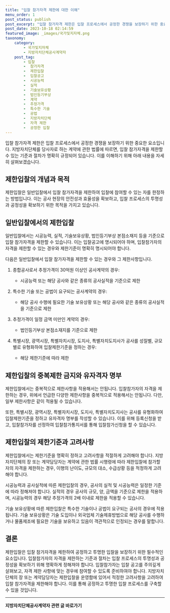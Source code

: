 ```yaml
---
title: "입찰 참가자격 제한에 대한 이해"
menu_order: 1
post_status: publish
post_excerpt: "입찰 참가자격 제한은 입찰 프로세스에서 공정한 경쟁을 보장하기 위한 중요한 요소입니다. 지방자치단체를 당사자로 하는 계약에 관한 법률에 따르면, 입찰 참가자격을 제한할 수 있는 기준과 절차가 명확히 규정되어 있습니다. 이를 이해하기 위해 아래 내용을 자세히 살펴보겠습니다."
post_date: 2023-10-18 02:14:59
featured_image: _images/국가및지자체.png
taxonomy:
    category:
        - 국가및지자체
        - 지방자치단체공사계약자
    post_tag:
        - 입찰
        -  참가자격
        -  제한입찰
        -  입찰공고
        -  시공능력
        -  실적
        -  기술보유상황
        -  법인등기부상
        -  계약
        -  추정가격
        -  특수한 기술
        -  공법
        -  지방자치단체
        -  자격 제한
        -  공정한 입찰
---
```



입찰 참가자격 제한은 입찰 프로세스에서 공정한 경쟁을 보장하기 위한 중요한 요소입니다. 지방자치단체를 당사자로 하는 계약에 관한 법률에 따르면, 입찰 참가자격을 제한할 수 있는 기준과 절차가 명확히 규정되어 있습니다. 이를 이해하기 위해 아래 내용을 자세히 살펴보겠습니다.

## 제한입찰의 개념과 목적

제한입찰은 일반입찰에서 입찰 참가자격을 제한하여 입찰에 참여할 수 있는 자를 한정하는 방법입니다. 이는 공사 현장의 안전성과 효율성을 확보하고, 입찰 프로세스의 투명성과 공정성을 확보하기 위한 목적을 가지고 있습니다.

## 일반입찰에서의 제한입찰

일반입찰에서는 시공능력, 실적, 기술보유상황, 법인등기부상 본점소재지 등을 기준으로 입찰 참가자격을 제한할 수 있습니다. 이는 입찰공고에 명시되어야 하며, 입찰참가자의 자격을 제한할 수 있는 경우와 제한기준이 명확히 명시되어야 합니다.

다음은 일반입찰에서 입찰 참가자격을 제한할 수 있는 경우와 그 제한사항입니다.

1. 종합공사로서 추정가격이 30억원 이상인 공사계약의 경우:
   - 시공능력 또는 해당 공사와 같은 종류의 공사실적을 기준으로 제한

2. 특수한 기술 또는 공법이 요구되는 공사계약의 경우:
   - 해당 공사 수행에 필요한 기술 보유상황 또는 해당 공사와 같은 종류의 공사실적을 기준으로 제한

3. 추정가격이 일정 금액 미만인 계약의 경우:
   - 법인등기부상 본점소재지를 기준으로 제한

4. 특별시장, 광역시장, 특별자치시장, 도지사, 특별자치도지사가 공사를 성질별, 규모별로 유형화하여 입찰제한기준을 정하는 경우:
   - 해당 제한기준에 따라 제한

## 제한입찰의 중복제한 금지와 유자격자 명부

제한입찰에서는 중복적으로 제한사항을 적용해서는 안됩니다. 입찰참가자의 자격을 제한하는 경우, 위에서 언급한 다양한 제한사항을 중복적으로 적용해서는 안됩니다. 다만, 일부 제한사항은 같이 적용될 수 있습니다.

또한, 특별시장, 광역시장, 특별자치시장, 도지사, 특별자치도지사는 공사를 유형화하여 입찰제한기준을 정하고 유자격자 명부를 작성할 수 있습니다. 이를 위해 등록신청을 받고, 입찰참가자를 선정하여 입찰참가통지서를 통해 입찰참가신청을 할 수 있습니다.

## 제한입찰의 제한기준과 고려사항

제한입찰에서는 제한기준을 명확히 정하고 고려사항을 적절하게 고려해야 합니다. 지방자치단체의 장 또는 계약담당자는 계약에 관한 법률 시행령에 따라 제한입찰에 참가할 자의 자격을 제한하는 경우, 이행의 난이도, 규모의 대소, 수급상황 등을 적정하게 고려해야 합니다.

시공능력과 공사실적에 따른 제한입찰의 경우, 공사의 실적 및 시공능력은 일정한 기준에 따라 정해져야 합니다. 실적의 경우 공사의 규모, 양, 금액을 기준으로 제한을 적용하며, 시공능력의 경우 해당 추정가격의 2배 이내로 제한을 적용할 수 있습니다.

기술 보유상황에 따른 제한입찰은 특수한 기술이나 공법이 요구되는 공사의 경우에 적용됩니다. 기술 보유상황은 기술 도입이나 외국업체 기술제휴방법으로 해당 공사를 수행하거나 물품제조에 필요한 기술을 보유하고 있음이 객관적으로 인정되는 경우를 말합니다.

## 결론

제한입찰은 입찰 참가자격을 제한하여 공정하고 투명한 입찰을 보장하기 위한 필수적인 요소입니다. 입찰참가자의 자격을 제한하는 기준과 절차는 입찰 프로세스의 투명성과 공정성을 확보하기 위해 명확하게 정해져야 합니다. 입찰참가자는 입찰 공고를 주의깊게 살펴보고, 자격 제한 사항에 맞는 경우에 참여할 수 있도록 준비하여야 합니다. 지방자치단체의 장 또는 계약담당자는 제한입찰을 운영함에 있어서 적정한 고려사항을 고려하여 입찰 참가자격을 제한해야 합니다. 이를 통해 공정하고 투명한 입찰 프로세스를 구축할 수 있을 것입니다.
<!-- wp:separator -->
<hr class="wp-block-separator has-alpha-channel-opacity"/>
<!-- /wp:separator -->

<!-- wp:group {"backgroundColor":"base","layout":{"type":"constrained"}} -->
<div class="wp-block-group has-base-background-color has-background"><!-- wp:paragraph {"align":"center","fontSize":"medium"} -->
<p class="has-text-align-center has-large-font-size"><strong>지방자치단체공사계약자 관련 글 바로가기</strong></p>
<!-- /wp:paragraph -->


<!-- wp:latest-posts
{"categories":[{"id":7140,"count":19,"description":"","link":"https://uknowlaw.com/category/%ec%a7%80%eb%b0%a9%ec%9e%90%ec%b9%98%eb%8b%a8%ec%b2%b4%ea%b3%b5%ec%82%ac%ea%b3%84%ec%95%bd%ec%9e%90/","name":"지방자치단체공사계약자","slug":"지방자치단체공사계약자","taxonomy":"category","parent":0,"meta":[],"_links":{"self":[{"href":"https://uknowlaw.com/wp-json/wp/v2/categories/7140"}],"collection":[{"href":"https://uknowlaw.com/wp-json/wp/v2/categories"}],"about":[{"href":"https://uknowlaw.com/wp-json/wp/v2/taxonomies/category"}],"wp:post_type":[{"href":"https://uknowlaw.com/wp-json/wp/v2/posts?categories=7140"}],"curies":[{"name":"wp","href":"https://api.w.org/{rel}","templated":true}]}}],"postsToShow":100,"excerptLength":28,"postLayout":"grid","columns":2,"featuredImageAlign":"left","featuredImageSizeSlug":"large","fontSize":"small"} /--></div>
<!-- /wp:group -->